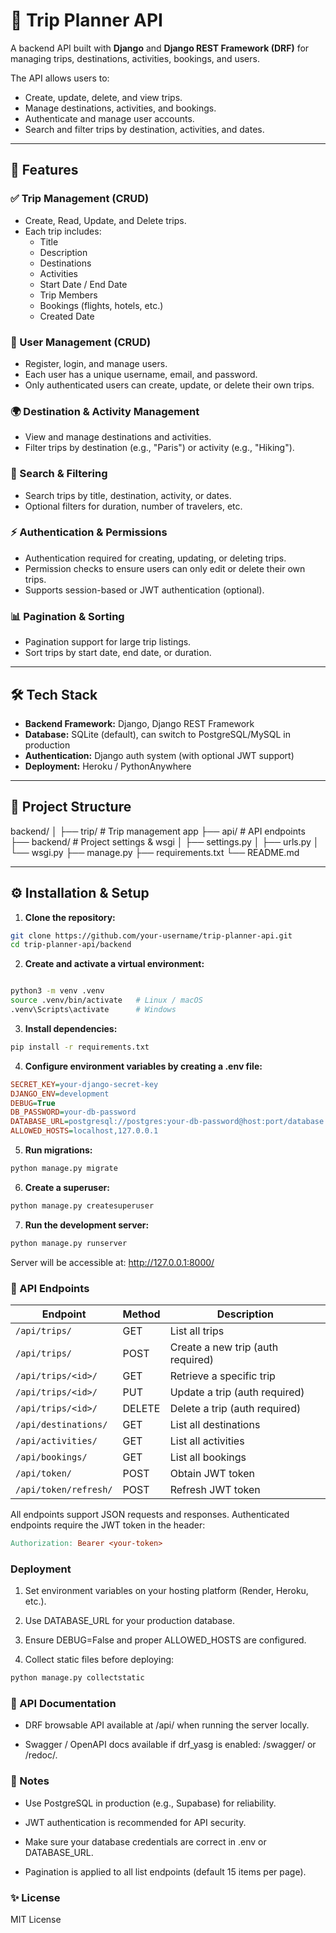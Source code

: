 # 🧳 Trip Planner API

A backend API built with **Django** and **Django REST Framework (DRF)** for managing trips, destinations, activities, bookings, and users.

The API allows users to:

- Create, update, delete, and view trips.
- Manage destinations, activities, and bookings.
- Authenticate and manage user accounts.
- Search and filter trips by destination, activities, and dates.

---

## 🚀 Features

### ✅ Trip Management (CRUD)

- Create, Read, Update, and Delete trips.
- Each trip includes:
  - Title
  - Description
  - Destinations
  - Activities
  - Start Date / End Date
  - Trip Members
  - Bookings (flights, hotels, etc.)
  - Created Date

### 👤 User Management (CRUD)

- Register, login, and manage users.
- Each user has a unique username, email, and password.
- Only authenticated users can create, update, or delete their own trips.

### 🌍 Destination & Activity Management

- View and manage destinations and activities.
- Filter trips by destination (e.g., "Paris") or activity (e.g., "Hiking").

### 🔎 Search & Filtering

- Search trips by title, destination, activity, or dates.
- Optional filters for duration, number of travelers, etc.

### ⚡ Authentication & Permissions

- Authentication required for creating, updating, or deleting trips.
- Permission checks to ensure users can only edit or delete their own trips.
- Supports session-based or JWT authentication (optional).

### 📊 Pagination & Sorting

- Pagination support for large trip listings.
- Sort trips by start date, end date, or duration.

---

## 🛠️ Tech Stack

- **Backend Framework:** Django, Django REST Framework
- **Database:** SQLite (default), can switch to PostgreSQL/MySQL in production
- **Authentication:** Django auth system (with optional JWT support)
- **Deployment:** Heroku / PythonAnywhere

---

## 📂 Project Structure

backend/
│
├── trip/ # Trip management app
├── api/ # API endpoints
├── backend/ # Project settings & wsgi
│ ├── settings.py
│ ├── urls.py
│ └── wsgi.py
├── manage.py
├── requirements.txt
└── README.md

---

## ⚙️ Installation & Setup

1. **Clone the repository:**

```bash
git clone https://github.com/your-username/trip-planner-api.git
cd trip-planner-api/backend
```

2. **Create and activate a virtual environment:**

```bash

python3 -m venv .venv
source .venv/bin/activate   # Linux / macOS
.venv\Scripts\activate      # Windows

```

3. **Install dependencies:**

```bash
pip install -r requirements.txt
```

4. **Configure environment variables by creating a .env file:**

```ini
SECRET_KEY=your-django-secret-key
DJANGO_ENV=development
DEBUG=True
DB_PASSWORD=your-db-password
DATABASE_URL=postgresql://postgres:your-db-password@host:port/database
ALLOWED_HOSTS=localhost,127.0.0.1
```

5. **Run migrations:**

```bash
python manage.py migrate
```

6. **Create a superuser:**

```bash
python manage.py createsuperuser
```

7. **Run the development server:**

```bash
python manage.py runserver
```

Server will be accessible at: http://127.0.0.1:8000/

### 📝 API Endpoints

| Endpoint              | Method | Description                       |
| --------------------- | ------ | --------------------------------- |
| `/api/trips/`         | GET    | List all trips                    |
| `/api/trips/`         | POST   | Create a new trip (auth required) |
| `/api/trips/<id>/`    | GET    | Retrieve a specific trip          |
| `/api/trips/<id>/`    | PUT    | Update a trip (auth required)     |
| `/api/trips/<id>/`    | DELETE | Delete a trip (auth required)     |
| `/api/destinations/`  | GET    | List all destinations             |
| `/api/activities/`    | GET    | List all activities               |
| `/api/bookings/`      | GET    | List all bookings                 |
| `/api/token/`         | POST   | Obtain JWT token                  |
| `/api/token/refresh/` | POST   | Refresh JWT token                 |

All endpoints support JSON requests and responses. Authenticated endpoints require the JWT token in the header:

```makefile
Authorization: Bearer <your-token>
```

### Deployment

1. Set environment variables on your hosting platform (Render, Heroku, etc.).

2. Use DATABASE_URL for your production database.

3. Ensure DEBUG=False and proper ALLOWED_HOSTS are configured.

4. Collect static files before deploying:

```bash
python manage.py collectstatic

```

### 📄 API Documentation

- DRF browsable API available at /api/ when running the server locally.

- Swagger / OpenAPI docs available if drf_yasg is enabled: /swagger/ or /redoc/.

### 🎯 Notes

- Use PostgreSQL in production (e.g., Supabase) for reliability.

- JWT authentication is recommended for API security.

- Make sure your database credentials are correct in .env or DATABASE_URL.

- Pagination is applied to all list endpoints (default 15 items per page).

### ✨ License

MIT License
